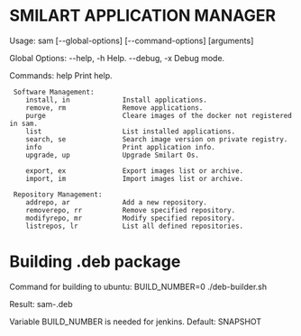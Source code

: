 # SMILART APPLICATION MANAGER #

  Usage:
        sam [--global-options] <command> [--command-options] [arguments]

  Global Options:
        --help, -h              Help.
        --debug, -x             Debug mode.

  Commands:
        help                    Print help.

     Software Management:
        install, in             Install applications.
        remove, rm              Remove applications.
        purge                   Cleare images of the docker not registered in sam.
        list                    List installed applications.
        search, se              Search image version on private registry.
        info                    Print application info.
        upgrade, up             Upgrade Smilart Os.
     
        export, ex              Export images list or archive.
        import, im              Import images list or archive.

     Repository Management:
        addrepo, ar             Add a new repository.
        removerepo, rr          Remove specified repository.
        modifyrepo, mr          Modify specified repository.
        listrepos, lr           List all defined repositories.


# Building .deb package #

Command for building to ubuntu:
     BUILD_NUMBER=0 ./deb-builder.sh 

Result:
     sam-<version>.deb

Variable BUILD_NUMBER is needed for jenkins. Default: SNAPSHOT

